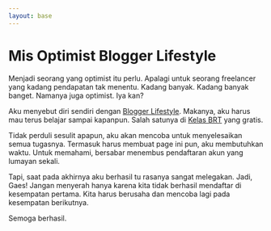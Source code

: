 ```yaml
---
layout: base
---
```


# Mis Optimist Blogger Lifestyle

Menjadi seorang yang optimist itu perlu. Apalagi untuk seorang freelancer yang kadang pendapatan tak menentu. Kadang banyak. Kadang banyak banget. Namanya juga optimist. Iya kan?

Aku menyebut diri sendiri dengan [Blogger Lifestyle](https://www.yunibintsaniro.com). Makanya, aku harus mau terus belajar sampai kapanpun. Salah satunya di [Kelas BRT](https://www.yunibintsaniro.com/2021/12/perjalanan-kelas-gratis-brt.html) yang gratis.

Tidak perduli sesulit apapun, aku akan mencoba untuk menyelesaikan semua tugasnya. Termasuk harus membuat page ini pun, aku membutuhkan waktu. Untuk memahami, bersabar menembus pendaftaran akun yang lumayan sekali.

Tapi, saat pada akhirnya aku berhasil tu rasanya sangat melegakan. Jadi, Gaes! Jangan menyerah hanya karena kita tidak berhasil mendaftar di kesempatan pertama. Kita harus berusaha dan mencoba lagi pada kesempatan berikutnya.

Semoga berhasil.
